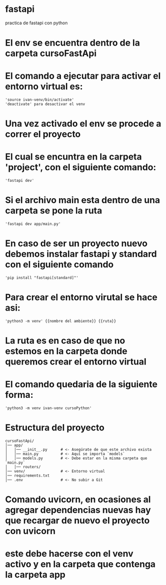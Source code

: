 # fastapi
practica de fastapi con python

# El env se encuentra dentro de la carpeta cursoFastApi
# El comando a ejecutar para activar el entorno virtual es:
    'source ivan-venv/bin/activate'
    'deactivate' para desactivar el venv

# Una vez activado el env se procede a correr el proyecto
# El cual se encuntra en la carpeta 'project', con el siguiente comando:
    'fastapi dev'
# Si el archivo main esta dentro de una carpeta se pone la ruta
    'fastapi dev app/main.py'

# En caso de ser un proyecto nuevo debemos instalar fastapi y standard con el siguiente comando
    'pip install "fastapi[standard]"'
# Para crear el entorno virutal se hace asi:
    'python3 -m venv' {{nombre del ambiente}} {{ruta}}
# La ruta es en caso de que no estemos en la carpeta donde queremos crear el entorno virtual
# El comando quedaria de la siguiente forma:
    'python3 -m venv ivan-venv cursoPython'
    
# Estructura del proyecto
    cursoFastApi/
    │── app/
    │   │── __init__.py      # <- Asegúrate de que este archivo exista
    │   │── main.py          # <- Aquí se importa `models`
    │   │── models.py        # <- Debe estar en la misma carpeta que `main.py`
    │   │── routers/
    │── venv/                # <- Entorno virtual
    │── requirements.txt
    │── .env                 # <- No subir a Git

# Comando uvicorn, en ocasiones al agregar dependencias nuevas hay que recargar de nuevo el proyecto con uvicorn
# este debe hacerse con el venv activo y en la carpeta que contenga la carpeta app
